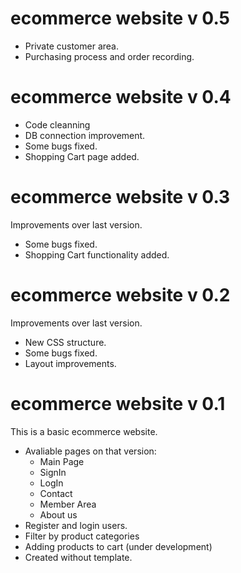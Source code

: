 # ecommerce website v 0.5

- Private customer area.
- Purchasing process and order recording.

# ecommerce website v 0.4

- Code cleanning
- DB connection improvement.
- Some bugs fixed.
- Shopping Cart page added.

# ecommerce website v 0.3

Improvements over last version.

- Some bugs fixed.
- Shopping Cart functionality added.

# ecommerce website v 0.2

Improvements over last version.

- New CSS structure.
- Some bugs fixed.
- Layout improvements.

# ecommerce website v 0.1

This is a basic ecommerce website.

- Avaliable pages on that version: 
  - Main Page
  - SignIn
  - LogIn
  - Contact
  - Member Area
  - About us
- Register and login users.
- Filter by product categories
- Adding products to cart (under development)
- Created without template.
